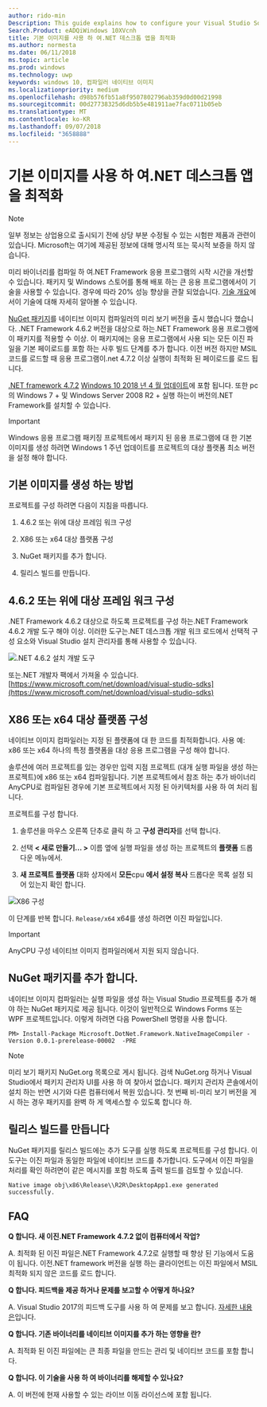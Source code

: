 ```yaml
---
author: rido-min
Description: This guide explains how to configure your Visual Studio Solution to optimize the application binaries with native images.
Search.Product: eADQiWindows 10XVcnh
title: 기본 이미지를 사용 하 여.NET 데스크톱 앱을 최적화
ms.author: normesta
ms.date: 06/11/2018
ms.topic: article
ms.prod: windows
ms.technology: uwp
keywords: windows 10, 컴파일러 네이티브 이미지
ms.localizationpriority: medium
ms.openlocfilehash: d98b576fb51a8f9507802796ab359d0d00d21998
ms.sourcegitcommit: 00d27738325d6db5b5e481911ae7fac0711b05eb
ms.translationtype: MT
ms.contentlocale: ko-KR
ms.lasthandoff: 09/07/2018
ms.locfileid: "3658888"
---
```

# <a name="optimize-your-net-desktop-apps-with-native-images"></a>기본 이미지를 사용 하 여.NET 데스크톱 앱을 최적화

> [!NOTE]
> 일부 정보는 상업용으로 출시되기 전에 상당 부분 수정될 수 있는 시험판 제품과 관련이 있습니다. Microsoft는 여기에 제공된 정보에 대해 명시적 또는 묵시적 보증을 하지 않습니다.

미리 바이너리를 컴파일 하 여.NET Framework 응용 프로그램의 시작 시간을 개선할 수 있습니다. 패키지 및 Windows 스토어를 통해 배포 하는 큰 응용 프로그램에서이 기술을 사용할 수 있습니다. 경우에 따라 20% 성능 향상을 관찰 되었습니다. [기술 개요](https://github.com/dotnet/coreclr/blob/master/Documentation/botr/readytorun-overview.md)에서이 기술에 대해 자세히 알아볼 수 있습니다.

[NuGet 패키지](https://www.nuget.org/packages/Microsoft.DotNet.Framework.NativeImageCompiler)를 네이티브 이미지 컴파일러의 미리 보기 버전을 출시 했습니다 했습니다. .NET Framework 4.6.2 버전을 대상으로 하는.NET Framework 응용 프로그램에이 패키지를 적용할 수 이상. 이 패키지에는 응용 프로그램에서 사용 되는 모든 이진 파일을 기본 페이로드를 포함 하는 사후 빌드 단계를 추가 합니다. 이전 버전 하지만 MSIL 코드를 로드할 때 응용 프로그램이.net 4.7.2 이상 실행이 최적화 된 페이로드를 로드 됩니다.

[.NET framework 4.7.2](https://blogs.msdn.microsoft.com/dotnet/2018/04/30/announcing-the-net-framework-4-7-2/) [Windows 10 2018 년 4 월 업데이트](https://blogs.windows.com/windowsexperience/2018/04/30/how-to-get-the-windows-10-april-2018-update/)에 포함 됩니다. 또한 pc의 Windows 7 + 및 Windows Server 2008 R2 + 실행 하는이 버전의.NET Framework를 설치할 수 있습니다.

> [!IMPORTANT]
> Windows 응용 프로그램 패키징 프로젝트에서 패키지 된 응용 프로그램에 대 한 기본 이미지를 생성 하려면 Windows 1 주년 업데이트를 프로젝트의 대상 플랫폼 최소 버전을 설정 해야 합니다.

## <a name="how-to-produce-native-images"></a>기본 이미지를 생성 하는 방법

프로젝트를 구성 하려면 다음이 지침을 따릅니다.

1. 4.6.2 또는 위에 대상 프레임 워크 구성

2. X86 또는 x64 대상 플랫폼 구성 

3. NuGet 패키지를 추가 합니다.

4. 릴리스 빌드를 만듭니다.

## <a name="configure-the-target-framework-as-462-or-above"></a>4.6.2 또는 위에 대상 프레임 워크 구성

.NET Framework 4.6.2 대상으로 하도록 프로젝트를 구성 하는.NET Framework 4.6.2 개발 도구 해야 이상. 이러한 도구는.NET 데스크톱 개발 워크 로드에서 선택적 구성 요소와 Visual Studio 설치 관리자를 통해 사용할 수 있습니다.

![.NET 4.6.2 설치 개발 도구](images/desktop-to-uwp/install-4.6.2-devpack.png)

또는.NET 개발자 팩에서 가져올 수 있습니다.[https://www.microsoft.com/net/download/visual-studio-sdks](https://www.microsoft.com/net/download/visual-studio-sdks)

## <a name="configure-the-target-platform-as-x86-or-x64"></a>X86 또는 x64 대상 플랫폼 구성

네이티브 이미지 컴파일러는 지정 된 플랫폼에 대 한 코드를 최적화합니다. 사용 예: x86 또는 x64 하나의 특정 플랫폼을 대상 응용 프로그램을 구성 해야 합니다.

솔루션에 여러 프로젝트를 있는 경우만 입력 지점 프로젝트 (대개 실행 파일을 생성 하는 프로젝트)에 x86 또는 x64 컴파일됩니다. 기본 프로젝트에서 참조 하는 추가 바이너리 AnyCPU로 컴파일된 경우에 기본 프로젝트에서 지정 된 아키텍처를 사용 하 여 처리 됩니다.

프로젝트를 구성 합니다.

1. 솔루션을 마우스 오른쪽 단추로 클릭 하 고 **구성 관리자**를 선택 합니다.

2. 선택 **< 새로 만들기... >** 이름 옆에 실행 파일을 생성 하는 프로젝트의 **플랫폼** 드롭다운 메뉴에서.

3. **새 프로젝트 플랫폼** 대화 상자에서 **모든**cpu **에서 설정 복사** 드롭다운 목록 설정 되어 있는지 확인 합니다.

![X86 구성](images/desktop-to-uwp/configure-x86.png)

이 단계를 반복 합니다. `Release/x64` x64를 생성 하려면 이진 파일입니다.

>[!IMPORTANT]
> AnyCPU 구성 네이티브 이미지 컴파일러에서 지원 되지 않습니다.

## <a name="add-the-nuget-packages"></a>NuGet 패키지를 추가 합니다.

네이티브 이미지 컴파일러는 실행 파일을 생성 하는 Visual Studio 프로젝트를 추가 해야 하는 NuGet 패키지로 제공 됩니다. 이것이 일반적으로 Windows Forms 또는 WPF 프로젝트입니다. 이렇게 하려면 다음 PowerShell 명령을 사용 합니다.

```PS
PM> Install-Package Microsoft.DotNet.Framework.NativeImageCompiler -Version 0.0.1-prerelease-00002  -PRE
```

> [!NOTE]
> 미리 보기 패키지 NuGet.org 목록으로 게시 됩니다. 검색 NuGet.org 하거나 Visual Studio에서 패키지 관리자 UI를 사용 하 여 찾아서 없습니다. 패키지 관리자 콘솔에서이 설치 하는 반면 시기와 다른 컴퓨터에서 복원 있습니다. 첫 번째 비-미리 보기 버전을 게시 하는 경우 패키지를 완벽 하 게 액세스할 수 있도록 합니다 하.

## <a name="create-a-release-build"></a>릴리스 빌드를 만듭니다

NuGet 패키지를 릴리스 빌드에는 추가 도구를 실행 하도록 프로젝트를 구성 합니다. 이 도구는 이진 파일과 동일한 파일에 네이티브 코드를 추가합니다.
도구에서 이진 파일을 처리를 확인 하려면이 같은 메시지를 포함 하도록 출력 빌드를 검토할 수 있습니다.

```
Native image obj\x86\Release\\R2R\DesktopApp1.exe generated successfully.
```

## <a name="faq"></a>FAQ

**Q 합니다. 새 이진.NET Framework 4.7.2 없이 컴퓨터에서 작업?**

A. 최적화 된 이진 파일은.NET Framework 4.7.2로 실행할 때 향상 된 기능에서 도움이 됩니다. 이전.NET framework 버전을 실행 하는 클라이언트는 이진 파일에서 MSIL 최적화 되지 않은 코드를 로드 합니다.

**Q 합니다. 피드백을 제공 하거나 문제를 보고할 수 어떻게 하나요?**

A. Visual Studio 2017의 피드백 도구를 사용 하 여 문제를 보고 합니다. [자세한 내용은](https://docs.microsoft.com/visualstudio/ide/how-to-report-a-problem-with-visual-studio-2017)입니다.

**Q 합니다. 기존 바이너리를 네이티브 이미지를 추가 하는 영향을 란?**

A. 최적화 된 이진 파일에는 큰 최종 파일을 만드는 관리 및 네이티브 코드를 포함 합니다.

**Q 합니다. 이 기술을 사용 하 여 바이너리를 해제할 수 있나요?**

A. 이 버전에 현재 사용할 수 있는 라이브 이동 라이선스에 포함 됩니다.
